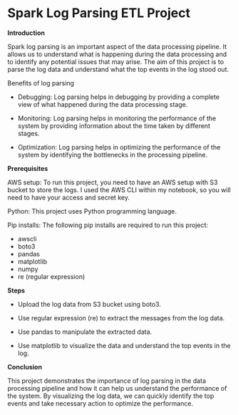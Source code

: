 # Spark Log Parsing ETL Project

**Introduction**

Spark log parsing is an important aspect of the data processing pipeline. It allows us to understand what is happening during the data processing and to identify any potential issues that may arise. The aim of this project is to parse the log data and understand what the top events in the log stood out.

Benefits of log parsing
  + Debugging: Log parsing helps in debugging by providing a complete view of what happened during the data processing stage.

  + Monitoring: Log parsing helps in monitoring the performance of the system by providing information about the time taken by different stages.

  + Optimization: Log parsing helps in optimizing the performance of the system by identifying the bottlenecks in the processing pipeline.

**Prerequisites**

AWS setup: To run this project, you need to have an AWS setup with S3 bucket to store the logs. I used the AWS CLI within my notebook, so you will need to have your access and secret key.

Python: This project uses Python programming language.

Pip installs: The following pip installs are required to run this project:
  + awscli
  + boto3
  + pandas
  + matplotlib
  + numpy
  + re (regular expression)

**Steps**

  + Upload the log data from S3 bucket using boto3.

  + Use regular expression (re) to extract the messages from the log data.

  + Use pandas to manipulate the extracted data.

  + Use matplotlib to visualize the data and understand the top events in the log.

**Conclusion**

This project demonstrates the importance of log parsing in the data processing pipeline and how it can help us understand the performance of the system. By visualizing the log data, we can quickly identify the top events and take necessary action to optimize the performance.
